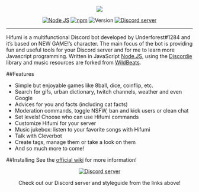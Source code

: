 <p style="text-align:center;">
<a href="http://hifumibot.tumblr.com/"><img src="http://puu.sh/sn7Z9.jpg"></a></p>

<p align="center">
<a href="http://nodejs.org"><img src="https://img.shields.io/badge/Node.js-6.6.0-blue.svg" alt="Node JS"></a>
<a href="http://npmjs.com"><img src="https://img.shields.io/badge/npm-3.10.3-blue.svg" alt="npm"></a>
<a><img src="https://img.shields.io/badge/Version-1.4.3-blue.svg" alt="Version"></a>
<a href="http://discord.gg/FtDbNrd"><img src="https://discordapp.com/api/guilds/227899389744513026/widget.png" alt="Discord server"></a>
</p>

---
Hifumi is a multifunctional Discord bot developed by Underforest#1284 and it’s based on NEW GAME!’s character. The main focus of the bot is providing fun and useful tools for your Discord server and for me to learn more Javascript programming. Written in JavaScript [Node.JS](https://nodejs.org), using the [Discordie](https://qeled.github.io/discordie) library and music resources are forked from [WildBeats](https://github.com/TheSharks/WildBeats).

##Features

- Simple but enjoyable games like 8ball, dice, coinflip, etc.
- Search for gifs, urban dictionary, twitch channels, weather and even Google
- Advices for you and facts (including cat facts)
- Moderation commands, toggle NSFW, ban and kick users or clean chat
- Set levels! Choose who can use Hifumi commands
- Customize Hifumi for your server
- Music jukebox: listen to your favorite songs with Hifumi
- Talk with Cleverbot
- Create tags, manage them or take a look on them
- And so much more to come!

##Installing
See the [official wiki](https://github.com/Underforest/HifumiBot/wiki) for more information! 

<p align="center">
  <a href="http://discord.gg/FtDbNrd"><img src="https://discordapp.com/api/guilds/227899389744513026/widget.png?style=banner2" alt="Discord server"></a>
</p>
<p align="center">
Check out our Discord server and styleguide from the links above!
</p>
